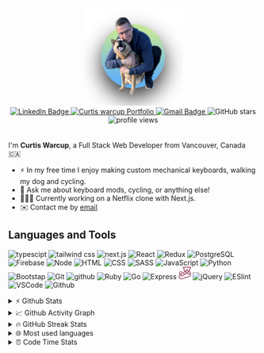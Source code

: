 <div id="header" align="center">
	<a href="https://www.cwarcup.com/">
		<img src="./profile.png" width="200">
	</a>

<div id="badges"></div>
	<a href="https://www.linkedin.com/in/curtiswarcup/">
		<img src="https://img.shields.io/badge/LinkedIn-64B3F3?style=for-the-badge&logo=linkedin&logoColor=white" alt="LinkedIn Badge"/>
	</a>
	<a href="https://www.cwarcup.com/">
		<img src="https://img.shields.io/badge/portfolio-89C5D2?style=for-the-badge&logoColor=white" alt="Curtis warcup Portfolio"/>
	</a>
  <a href="mailto:curtis.gwarcup@gmail.com">
		<img src="https://img.shields.io/badge/Gmail-A9D8B3?style=for-the-badge&logo=gmail" alt="Gmail Badge"/>
	</a>
  <img src="https://img.shields.io/github/stars/Cwarcup?color=%23C2E59B&logo=Github&style=for-the-badge" alt="GitHub stars"/>

<a>
	<img src="https://komarev.com/ghpvc/?username=cwarcup&style=for-the-badge&color=89C5D2" alt="profile views"/>
</a>
</div>


<br>
</br>

</div>
I'm <b>Curtis Warcup</b>, a Full Stack Web Developer from Vancouver, Canada 🇨🇦

- ⚡️ In my free time I enjoy making custom mechanical keyboards, walking my dog and cycling.
- 🐶 Ask me about keyboard mods, cycling, or anything else!
- 👨🏼‍💻 Currently working on a Netflix clone with Next.js.
- ✉️ Contact me by [email]('curtis.gwarcup@gmail.com')

## Languages and Tools

<p>
  <img title="typescript" width="25px" src="https://cdn.jsdelivr.net/gh/devicons/devicon/icons/typescript/typescript-original.svg" alt="typescipt" />
  <img title="TailwindCSS" width="25px" src="https://cdn.jsdelivr.net/gh/devicons/devicon/icons/tailwindcss/tailwindcss-plain.svg" alt="tailwind css" />
  <img title="Nextjs" width="25px" src="https://imgur.com/hPofQoP.png" alt="next.js" />
  <img title="React" width="25px" src="https://cdn.jsdelivr.net/gh/devicons/devicon/icons/react/react-original.svg" alt="React" />
  <img title="redux" width="25px" src="https://cdn.jsdelivr.net/gh/devicons/devicon/icons/redux/redux-original.svg" alt="Redux" />
  <img title="postgresql" width="25px" src="https://cdn.jsdelivr.net/gh/devicons/devicon/icons/postgresql/postgresql-original.svg" alt="PostgreSQL" />
  <img title="Firebase" width="25px" src="https://i.imgur.com/ySmf4g5.png" alt="Firebase" />
  <img title="Node.js" width="25px" src="https://cdn.jsdelivr.net/gh/devicons/devicon/icons/nodejs/nodejs-original.svg" alt="Node" />
  <img title="HTML5" width="25px" src="https://cdn.jsdelivr.net/gh/devicons/devicon/icons/html5/html5-original.svg" alt="HTML" />
  <img title="CSS3" width="25px" src="https://cdn.jsdelivr.net/gh/devicons/devicon/icons/css3/css3-original.svg" alt="CSS" />
  <img title="Sass" width="25px" src="https://cdn.jsdelivr.net/gh/devicons/devicon/icons/sass/sass-original.svg" alt="SASS" />
  <img title="JavaScript" width="25px" src="https://cdn.jsdelivr.net/gh/devicons/devicon/icons/javascript/javascript-original.svg" alt="JavaScript" />
  <img title="Python" width="25px" src="https://cdn.jsdelivr.net/gh/devicons/devicon/icons/python/python-original.svg" alt="Python" />
  <img title="bootstrap" width="25px" src="https://img.icons8.com/color/48/000000/bootstrap.png" alt="Bootstap" />                    
  <img title="Git" width="25px" src="https://cdn.jsdelivr.net/gh/devicons/devicon/icons/git/git-original.svg" alt="Git" />
  <img title="GitHub" width="25px" src="https://user-images.githubusercontent.com/3369400/139448065-39a229ba-4b06-434b-bc67-616e2ed80c8f.png#gh-light-mode-only" alt="github" />
  <img title="ruby" width="25px" src="https://cdn.jsdelivr.net/gh/devicons/devicon/icons/ruby/ruby-original.svg" alt="Ruby" />       
  <img title="go" width="25px" src="https://cdn.jsdelivr.net/gh/devicons/devicon/icons/go/go-original.svg" alt="Go" />       
  <img title="express" width="25px" src="https://cdn.jsdelivr.net/gh/devicons/devicon/icons/express/express-original.svg#gh-light-mode-only" alt="Express" />            
  <img title="jets" width="25px" src="https://raw.githubusercontent.com/devicons/devicon/1119b9f84c0290e0f0b38982099a2bd027a48bf1/icons/jest/jest-plain.svg" alt="Test" />
  <img title="jquery" width="25px" src="https://cdn.jsdelivr.net/gh/devicons/devicon/icons/jquery/jquery-original.svg" alt="jQuery" />
  <img title="eslint" width="25px" src="https://cdn.jsdelivr.net/gh/devicons/devicon/icons/eslint/eslint-original.svg#gh-dark-mode-only" alt="ESlint" />
  <img title="Visual Studio Code" width="25px" src="https://cdn.jsdelivr.net/gh/devicons/devicon/icons/vscode/vscode-original.svg" alt="VSCode" />
  <img title="GitHub" width="25px" src="https://user-images.githubusercontent.com/3369400/139447912-e0f43f33-6d9f-45f8-be46-2df5bbc91289.png#gh-dark-mode-only" alt="Github" /> 
</p>
  
<details>
  <summary>⚡ Github Stats</summary>
  <br>
  <img src="https://github-readme-stats.vercel.app/api?username=cwarcup&theme=tokyonight&show_icons=true" alt="Curtis Warcups Github Stats" />
</details>

<details>
  <summary>📈 Github Activity Graph</summary>
  <br>
  <img src="https://github-readme-activity-graph.cyclic.app/graph?username=Cwarcup&theme=tokyo-night" alt="Oops, something went wrong with Activity Graph" />
</details>

<details>
  <summary>🔥 GitHub Streak Stats</summary>
  <br>
  <img src="https://streak-stats.demolab.com/?user=Cwarcup&theme=tokyonight" alt="Oops, something went wrong with Github streaks stats. Sorry!" />
</details>

<details>
  <summary>🌐 Most used languages</summary>
  <br>
  <img src="https://github-readme-stats.vercel.app/api/top-langs/?username=Cwarcup&theme=tokyonight" alt="Oops, something went wrong with most used languages graph. Sorry!" />
</details>

<details>
<summary>
⏰ Code Time Stats
</summary>
<br>

<!--START_SECTION:waka-->
📊 **This Week I Spent My Time On** 

```text
💬 Programming Languages: 
TypeScript               18 hrs 29 mins      █████████████████░░░░░░░░   70.45% 
JavaScript               2 hrs 24 mins       ██░░░░░░░░░░░░░░░░░░░░░░░   9.17% 
CSS                      2 hrs 8 mins        ██░░░░░░░░░░░░░░░░░░░░░░░   8.15% 
Markdown                 1 hr 54 mins        █░░░░░░░░░░░░░░░░░░░░░░░░   7.25% 
Other                    31 mins             ░░░░░░░░░░░░░░░░░░░░░░░░░   1.99%

```


<!--END_SECTION:waka-->

</detail>
